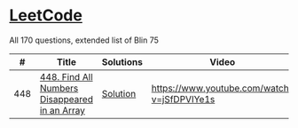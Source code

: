 # [LeetCode](https://leetcode.com/problemset/algorithms/)

All 170 questions, extended list of Blin 75


|  #  |      Title     |   Solutions   | Video  | Difficulty  | Tag                   
|-----|----------------|---------------|--------|-------------|-------------
|448|[448. Find All Numbers Disappeared in an Array](https://leetcode.com/problems/find-all-numbers-disappeared-in-an-array/)|[Solution](../main/src/main/java/_448.java) |https://www.youtube.com/watch?v=jSfDPVIYe1s |Easy|Array, HashTable|
